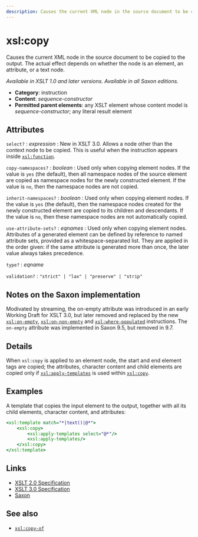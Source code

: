 ```yaml
---
description: Causes the current XML node in the source document to be copied to the output
---
```


# xsl:copy

Causes the current XML node in the source document to be copied to the output. The actual effect depends on whether the node is an element, an attribute, or a text node.

_Available in XSLT 1.0 and later versions. Available in all Saxon editions._

- **Category**: instruction
- **Content**: _sequence-constructor_
- **Permitted parent elements**: any XSLT element whose content model is _sequence-constructor_; any literal result element

## Attributes

`select?`
: _expression_
: New in XSLT 3.0. Allows a node other than the context node to be copied. This is useful when the instruction appears inside [`xsl:function`](xsl-function.md).

`copy-namespaces?`
: _boolean_
: Used only when copying element nodes. If the value is `yes` (the default), then all namespace nodes of the source element are copied as namespace nodes for the newly constructed element. If the value is `no`, then the namespace nodes are not copied.

`inherit-namespaces?`
: _boolean_
: Used only when copying element nodes. If the value is `yes` (the default), then the namespace nodes created for the newly constructed element are copied to its children and descendants. If the value is `no`, then these namespace nodes are not automatically copied.

`use-attribute-sets?`
: _eqnames_
: Used only when copying element nodes. Attributes of a generated element can be defined by reference to named attribute sets, provided as a whitespace-separated list. They are applied in the order given: if the same attribute is generated more than once, the later value always takes precedence.

`type?`
: _eqname_

`validation?`
: `"strict" | "lax" | "preserve" | "strip"`

## Notes on the Saxon implementation

Modivated by streaming, the on-empty attribute was introduced in an early Working Draft for XSLT 3.0, but later removed and replaced by the new [`xsl:on-empty`](xsl-on-empty.md), [`xsl:on-non-empty`](xsl-on-non-empty.md) and [`xsl:where-populated`](xsl-where-populated.md) instructions. The `on-empty` attribute was implemented in Saxon 9.5, but removed in 9.7.

## Details

When `xsl:copy` is applied to an element node, the start and end element tags are copied; the attributes, character content and child elements are copied only if [`xsl:apply-templates`](xsl-apply-templates.md) is used within [`xsl:copy`](xsl-copy.md).

## Examples

A template that copies the input element to the output, together with all its child elements, character content, and attributes:

```xslt
<xsl:template match="*|text()|@*">
    <xsl:copy>
        <xsl:apply-templates select="@*"/>
        <xsl:apply-templates/>
    </xsl:copy>
</xsl:template>
```

## Links

- [XSLT 2.0 Specification](http://www.w3.org/TR/xslt20/#element-copy)
- [XSLT 3.0 Specification](http://www.w3.org/TR/xslt-30/#element-copy)
- [Saxon](https://www.saxonica.com/html/documentation/xsl-elements/copy.html)

## See also

- [`xsl:copy-of`](xsl-copy-of.md)
